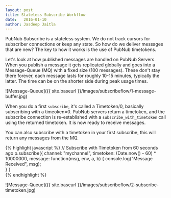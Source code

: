 ```yaml
---
layout: post
title: Stateless Subscribe Workflow
date:   2016-01-10
author: Jasdeep Jaitla
---
```


PubNub Subscribe is a stateless system. We do not track cursors for subscriber connections or keep any state. So how do we deliver messages that are new? The key to how it works is the use of PubNub timetokens. 

Let's look at how published messages are handled on PubNub Servers. When you publish a message it gets replicated globally and goes into a Message-Queue (MQ) with a fixed size (100 messages). These don't stay there forever, each message lasts for roughly 10-15 minutes, typically the latter. The time can be on the shorter side during peak usage times.

![Message-Queue]({{ site.baseurl }}/images/subscribeflow/1-message-buffer.jpg)

When you do a first `subscribe`, it's called a Timetoken/0, basically subscribing with a timeoken=0. PubNub servers return a timetoken, and the subscribe connection is re-established with a `subscribe_with_timetoken` call using the returned timetoken. It is now ready to receive messages.

You can also subscribe with a timetoken in your first subscribe, this will return any messages from the MQ.

{% highlight javascript %}
// Subscribe with Timetoken from 60 seconds ago
p.subscribe({
    channel: "mychannel",
    timetoken: (Date.now() - 60) * 10000000,
    message: function(msg, env, a, b) {
    console.log("Message Received", msg);	
  }
}	
{% endhighlight %}

![Message-Queue]({{ site.baseurl }}/images/subscribeflow/2-subscribe-timetoken.jpg)